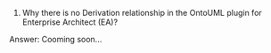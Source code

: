 1. Why there is no Derivation relationship in the OntoUML plugin for Enterprise Architect (EA)?

Answer: Cooming soon...